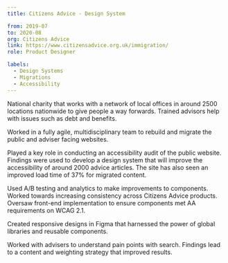 ```yaml
---
title: Citizens Advice - Design System

from: 2019-07
to: 2020-08
org: Citizens Advice
link: https://www.citizensadvice.org.uk/immigration/ 
role: Product Designer

labels:
  - Design Systems
  - Migrations
  - Accessibility
---
```


National charity that works with a network of local offices in around 2500 locations nationwide to give people a way forwards. Trained advisors help with issues such as debt and benefits. 

Worked in a fully agile, multidisciplinary team to rebuild and migrate the public and adviser facing websites. 

Played a key role in conducting an accessibility audit of the public website. Findings were used to develop a design system that will improve the accessibility of around 2000 advice articles. The site has also seen an improved load time of 37% for migrated content.

Used A/B testing and analytics to make improvements to components. Worked towards increasing consistency across Citizens Advice products. Oversaw front-end implementation to ensure components met AA requirements on WCAG 2.1.

Created responsive designs in Figma that harnessed the power of global libraries and reusable components.

Worked with advisers to understand pain points with search. Findings lead to a content and weighting strategy that improved results.